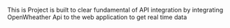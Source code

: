 This is Project is built to clear fundamental of API integration by integrating OpenWheather Api to the web application to get real time data 
